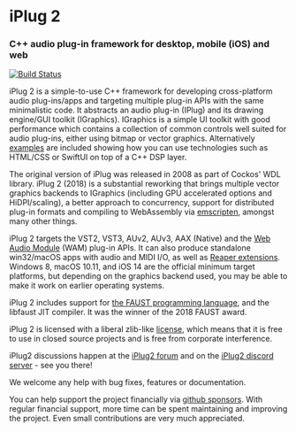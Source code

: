 # iPlug 2
### C++ audio plug-in framework for desktop, mobile (iOS) and web

[![Build Status](https://dev.azure.com/iplug2/iPlug2/_apis/build/status/iPlug2?branchName=master)](https://dev.azure.com/iplug2/iPlug2/_build/latest?definitionId=2&branchName=master)

iPlug 2 is a simple-to-use C++ framework for developing cross-platform audio plug-ins/apps and targeting multiple plug-in APIs with the same minimalistic code. It abstracts an audio plug-in (IPlug) and its drawing engine/GUI toolkit (IGraphics). IGraphics is a simple UI toolkit with good performance which contains a collection of common controls well suited for audio plug-ins, either using bitmap or vector graphics. Alternatively [examples](https://github.com/iPlug2/iPlug2/tree/master/Examples) are included showing how you can use technologies such as HTML/CSS or SwiftUI on top of a C++ DSP layer.

The original version of iPlug was released in 2008 as part of Cockos' WDL library. iPlug 2 (2018) is a substantial reworking that brings multiple vector graphics backends to IGraphics (including GPU accelerated options and HiDPI/scaling), a better approach to concurrency, support for distributed plug-in formats and compiling to WebAssembly via [emscripten](https://github.com/kripken/emscripten), amongst many other things.

iPlug 2 targets the VST2, VST3, AUv2, AUv3, AAX (Native) and the [Web Audio Module](https://webaudiomodules.org) (WAM) plug-in APIs. It can also produce standalone win32/macOS apps with audio and MIDI I/O, as well as [Reaper extensions](https://www.reaper.fm/sdk/plugin/plugin.php). Windows 8, macOS 10.11, and iOS 14 are the official minimum target platforms, but depending on the graphics backend used, you may be able to make it work on earlier operating systems.

iPlug 2 includes support for [the FAUST programming language](http://faust.grame.fr), and the libfaust JIT compiler. It was the winner of the 2018 FAUST award.

iPlug 2 is licensed with a liberal zlib-like [license](https://github.com/iPlug2/iPlug2/blob/master/LICENSE.txt), which means that it is free to use in closed source projects and is free from corporate interference.

iPlug2 discussions happen at the [iPlug2 forum](https://iplug2.discourse.group) and on the [iPlug2 discord server](https://discord.gg/7h9HW8N9Ke) - see you there!

We welcome any help with bug fixes, features or documentation.

You can help support the project financially via [github sponsors](https://github.com/sponsors/iplug2). With regular financial support, more time can be spent maintaining and improving the project. Even small contributions are very much appreciated.
